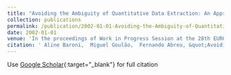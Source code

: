 ```yaml
---
title: "Avoiding the Ambiguity of Quantitative Data Extraction: An Approach to Improve the Quality of Metrics Results"
collection: publications
permalink: /publication/2002-01-01-Avoiding-the-Ambiguity-of-Quantitative-Data-Extraction-An-Approach-to-Improve-the-Quality-of-Metrics-Results
date: 2002-01-01
venue: 'In the proceedings of Work in Progress Session at the 28th EUROMICRO Conference'
citation: ' Aline Baroni,  Miguel Goulão,  Fernando Abreu, &quot;Avoiding the Ambiguity of Quantitative Data Extraction: An Approach to Improve the Quality of Metrics Results.&quot; In the proceedings of Work in Progress Session at the 28th EUROMICRO Conference, 2002.'
---
```

Use [Google Scholar](https://scholar.google.com/scholar?q=Avoiding+the+Ambiguity+of+Quantitative+Data+Extraction:+An+Approach+to+Improve+the+Quality+of+Metrics+Results){:target="_blank"} for full citation